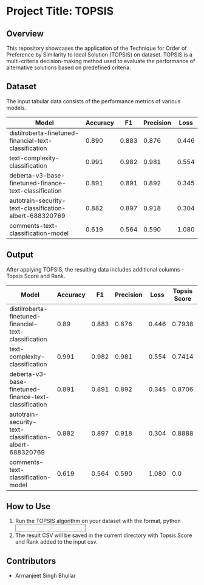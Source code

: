 # Project Title: TOPSIS 

## Overview
This repository showcases the application of the Technique for Order of Preference by Similarity to Ideal Solution (TOPSIS) on dataset. TOPSIS is a multi-criteria decision-making method used to evaluate the performance of alternative solutions based on predefined criteria.

## Dataset
The input tabular data consists of the performance metrics of various models.

| Model                                                  | Accuracy | F1    | Precision | Loss  |
|--------------------------------------------------------|----------|-------|-----------|-------|
| distilroberta-finetuned-financial-text-classification  | 0.890    | 0.883 | 0.876     | 0.446 |
| text-complexity-classification                         | 0.991    | 0.982 | 0.981     | 0.554 |
| deberta-v3-base-finetuned-finance-text-classification   | 0.891    | 0.891 | 0.892     | 0.345 |
| autotrain-security-text-classification-albert-688320769 | 0.882    | 0.897 | 0.918     | 0.304 |
| comments-text-classification-model                      | 0.619    | 0.564 | 0.590     | 1.080 |

## Output
After applying TOPSIS, the resulting data includes additional columns - Topsis Score and Rank.

| Model                                                  | Accuracy | F1    | Precision | Loss  | Topsis Score | Rank |
|--------------------------------------------------------|----------|-------|-----------|-------|--------------|------|
| distilroberta-finetuned-financial-text-classification  | 0.89     | 0.883 | 0.876     | 0.446 | 0.7938       | 3.0  |
| text-complexity-classification                         | 0.991    | 0.982 | 0.981     | 0.554 | 0.7414       | 4.0  |
| deberta-v3-base-finetuned-finance-text-classification   | 0.891    | 0.891 | 0.892     | 0.345 | 0.8706       | 2.0  |
| autotrain-security-text-classification-albert-688320769 | 0.882    | 0.897 | 0.918     | 0.304 | 0.8888       | 1.0  |
| comments-text-classification-model                      | 0.619    | 0.564 | 0.590     | 1.080 | 0.0          | 5.0  |

## How to Use
1. Run the TOPSIS algorithm on your dataset with the format, python <Python File> <Input CSV> <Weights> <Impacts> <Output File Name>
2. The result CSV will be saved in the current directory with Topsis Score and Rank added to the input csv.

## Contributors
- Armanjeet Singh Bhullar
